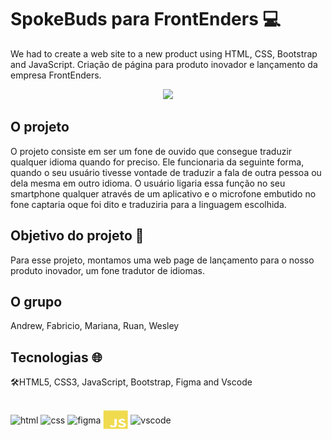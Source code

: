 # SpokeBuds para FrontEnders 💻	
We had to create a web site to a new product using HTML, CSS, Bootstrap and JavaScript.
Criação de página para produto inovador e lançamento da empresa FrontEnders.

</div>
<p align="center">
<img src="https://ruanthow.github.io/Projeto-FrontEnders/assets/img/logoSpokebudsYellowBlack.png">
</p>

## O projeto 
O projeto consiste em ser um fone de ouvido que consegue traduzir qualquer idioma quando for preciso. Ele funcionaria da seguinte forma, quando o seu usuário tivesse vontade de traduzir a fala de outra pessoa ou dela mesma em outro idioma. O usuário ligaria essa função no seu smartphone qualquer através de um aplicativo e o microfone embutido no fone captaria oque foi dito e traduziria para a linguagem escolhida.



## Objetivo do projeto 📍
Para esse projeto, montamos uma web page de lançamento para o nosso produto inovador, um fone tradutor de idiomas. 



## O grupo
Andrew, Fabricio, Mariana, Ruan, Wesley 


## Tecnologias 🌐

🛠️HTML5, CSS3, JavaScript, Bootstrap, Figma and Vscode
<div style="display: inline_block"><br>
<img align="center" alt="html" height="30" width="40" src="https://user-images.githubusercontent.com/25181517/117447535-f00a3a00-af3d-11eb-89bf-45aaf56dbaf1.png">
<img align="center" alt="css" height="30" width="40" src="https://user-images.githubusercontent.com/25181517/183898674-75a4a1b1-f960-4ea9-abcb-637170a00a75.png">
<img align="center" alt="figma" height="30" width="40" src="https://user-images.githubusercontent.com/25181517/189715289-df3ee512-6eca-463f-a0f4-c10d94a06b2f.png">
<img align="center" alt="Js" height="30" width="40" src="https://raw.githubusercontent.com/devicons/devicon/master/icons/javascript/javascript-plain.svg">
<img align="center" alt="vscode" height="30" width="40" src="https://user-images.githubusercontent.com/25181517/182618272-390ab138-7b29-44a0-85a2-62633957d815.png">

